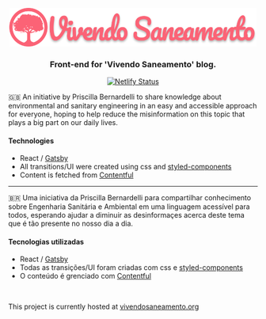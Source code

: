<p align="center">
  <img src="/assets/images/logo.png?raw=true" width="500" alt="Vivendo Saneamento" />
</p>

<div align="center">
  
### Front-end for 'Vivendo Saneamento' blog.

</div>

<div align="center">
  
[![Netlify Status](https://api.netlify.com/api/v1/badges/9a3ded0a-b842-40d4-a5f1-377fcd880ef3/deploy-status)](https://app.netlify.com/sites/vivendosaneamento/deploys)

</div>

🇬🇧 An initiative by Priscilla Bernardelli to share knowledge about environmental and sanitary engineering in an easy and accessible approach for everyone, hoping to help reduce the misinformation on this topic that plays a big part on our daily lives.

#### Technologies
- React / [Gatsby](https://www.gatsbyjs.org/)
- All transitions/UI were created using css and [styled-components](https://styled-components.com/)
- Content is fetched from [Contentful](https://www.contentful.com/)

---

🇧🇷 Uma iniciativa da Priscilla Bernardelli para compartilhar conhecimento sobre Engenharia Sanitária e Ambiental em uma linguagem acessível para todos, esperando ajudar a diminuir as desinformaçes acerca deste tema que é tão presente no nosso dia a dia.

#### Tecnologias utilizadas
- React / [Gatsby](https://www.gatsbyjs.org/)
- Todas as transições/UI foram criadas com css e [styled-components](https://styled-components.com/)
- O conteúdo é grenciado com [Contentful](https://www.contentful.com/)

<br/>

This project is currently hosted at [vivendosaneamento.org](https://vivendosaneamento.org)
